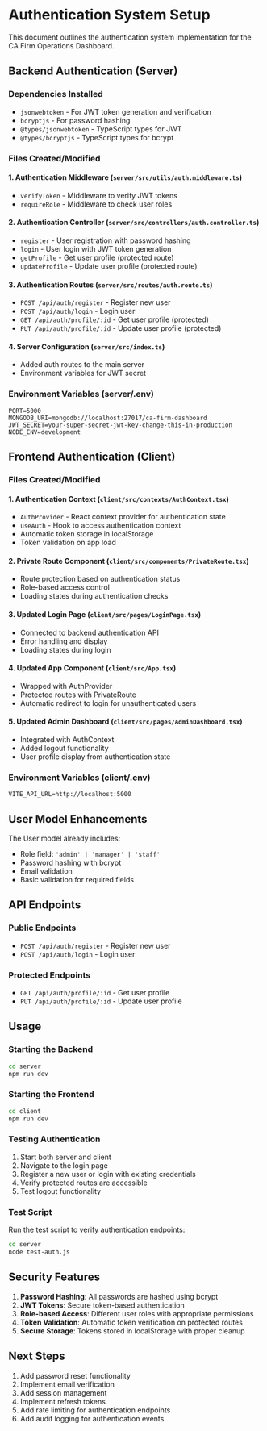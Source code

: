 # Authentication System Setup

This document outlines the authentication system implementation for the CA Firm Operations Dashboard.

## Backend Authentication (Server)

### Dependencies Installed
- `jsonwebtoken` - For JWT token generation and verification
- `bcryptjs` - For password hashing
- `@types/jsonwebtoken` - TypeScript types for JWT
- `@types/bcryptjs` - TypeScript types for bcrypt

### Files Created/Modified

#### 1. Authentication Middleware (`server/src/utils/auth.middleware.ts`)
- `verifyToken` - Middleware to verify JWT tokens
- `requireRole` - Middleware to check user roles

#### 2. Authentication Controller (`server/src/controllers/auth.controller.ts`)
- `register` - User registration with password hashing
- `login` - User login with JWT token generation
- `getProfile` - Get user profile (protected route)
- `updateProfile` - Update user profile (protected route)

#### 3. Authentication Routes (`server/src/routes/auth.route.ts`)
- `POST /api/auth/register` - Register new user
- `POST /api/auth/login` - Login user
- `GET /api/auth/profile/:id` - Get user profile (protected)
- `PUT /api/auth/profile/:id` - Update user profile (protected)

#### 4. Server Configuration (`server/src/index.ts`)
- Added auth routes to the main server
- Environment variables for JWT secret

### Environment Variables (server/.env)
```
PORT=5000
MONGODB_URI=mongodb://localhost:27017/ca-firm-dashboard
JWT_SECRET=your-super-secret-jwt-key-change-this-in-production
NODE_ENV=development
```

## Frontend Authentication (Client)

### Files Created/Modified

#### 1. Authentication Context (`client/src/contexts/AuthContext.tsx`)
- `AuthProvider` - React context provider for authentication state
- `useAuth` - Hook to access authentication context
- Automatic token storage in localStorage
- Token validation on app load

#### 2. Private Route Component (`client/src/components/PrivateRoute.tsx`)
- Route protection based on authentication status
- Role-based access control
- Loading states during authentication checks

#### 3. Updated Login Page (`client/src/pages/LoginPage.tsx`)
- Connected to backend authentication API
- Error handling and display
- Loading states during login

#### 4. Updated App Component (`client/src/App.tsx`)
- Wrapped with AuthProvider
- Protected routes with PrivateRoute
- Automatic redirect to login for unauthenticated users

#### 5. Updated Admin Dashboard (`client/src/pages/AdminDashboard.tsx`)
- Integrated with AuthContext
- Added logout functionality
- User profile display from authentication state

### Environment Variables (client/.env)
```
VITE_API_URL=http://localhost:5000
```

## User Model Enhancements

The User model already includes:
- Role field: `'admin' | 'manager' | 'staff'`
- Password hashing with bcrypt
- Email validation
- Basic validation for required fields

## API Endpoints

### Public Endpoints
- `POST /api/auth/register` - Register new user
- `POST /api/auth/login` - Login user

### Protected Endpoints
- `GET /api/auth/profile/:id` - Get user profile
- `PUT /api/auth/profile/:id` - Update user profile

## Usage

### Starting the Backend
```bash
cd server
npm run dev
```

### Starting the Frontend
```bash
cd client
npm run dev
```

### Testing Authentication
1. Start both server and client
2. Navigate to the login page
3. Register a new user or login with existing credentials
4. Verify protected routes are accessible
5. Test logout functionality

### Test Script
Run the test script to verify authentication endpoints:
```bash
cd server
node test-auth.js
```

## Security Features

1. **Password Hashing**: All passwords are hashed using bcrypt
2. **JWT Tokens**: Secure token-based authentication
3. **Role-based Access**: Different user roles with appropriate permissions
4. **Token Validation**: Automatic token verification on protected routes
5. **Secure Storage**: Tokens stored in localStorage with proper cleanup

## Next Steps

1. Add password reset functionality
2. Implement email verification
3. Add session management
4. Implement refresh tokens
5. Add rate limiting for authentication endpoints
6. Add audit logging for authentication events 